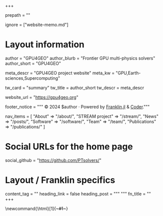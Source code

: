 +++

prepath = ""

ignore = ["website-memo.md"]

# Layout information

author = "GPU4GEO"
author_blurb = "Frontier GPU multi-physics solvers"
author_short = "GPU4GEO"

meta_descr = "GPU4GEO project website"
meta_kw = "GPU,Earth-sciences,Supercomputing"

tw_card = "summary"
tw_title = author_short
tw_descr = meta_descr

website_url = "https://gpu4geo.org"

footer_notice = """
  © 2024 $author · Powered by
    <a href="https://franklin.jl">Franklin.jl</a> &
    <a href="https://github.com/luizdepra/hugo-coder/">Coder</a>."""

nav_items = [
  "About" => "/about/",
  "STREAM project" => "/stream/",
  "News"  => "/posts/",
  "Software" => "/software/",
  "Team" => "/team/",
  "Publications" => "/publications/"
]

# Social URLs for the home page

social_github   = "https://github.com/PTsolvers/"

# Layout / Franklin specifics

content_tag = ""
heading_link = false
heading_post = """
  <a class="heading-link" href="#HEADING_ID">
    <i class="fa fa-link" aria-hidden="true"></i>
  </a>
  """
fn_title = ""
+++

\newcommand{\html}[1]{~~~#1~~~}
